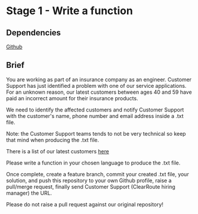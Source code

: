 # Stage 1 - Write a function

## Dependencies
[Github](https://github.com/)

## Brief

You are working as part of an insurance company as an engineer.
Customer Support has just identified a problem with one of our service applications. For an unknown reason, our latest customers between ages 40 and 59 have paid an incorrect amount for their insurance products.

We need to identify the affected customers and notify Customer Support with the customer's name, phone number and email address inside a .txt file.

Note: the Customer Support teams tends to not be very technical so keep that mind when producing the .txt file.

There is a list of our latest customers [here](./latest-customers.txt)

Please write a function in your chosen language to produce the .txt file.

Once complete, create a feature branch, commit your created .txt file, your solution, and push this repository to your own Github profile, raise a pull/merge request, finally send Customer Support (ClearRoute hiring manager) the URL.

Please do not raise a pull request against our original repository! 
